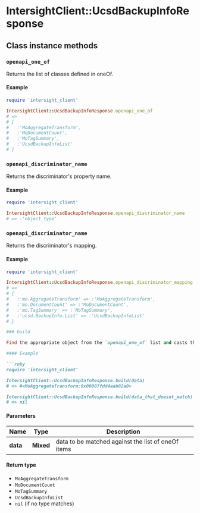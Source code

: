 # IntersightClient::UcsdBackupInfoResponse

## Class instance methods

### `openapi_one_of`

Returns the list of classes defined in oneOf.

#### Example

```ruby
require 'intersight_client'

IntersightClient::UcsdBackupInfoResponse.openapi_one_of
# =>
# [
#   :'MoAggregateTransform',
#   :'MoDocumentCount',
#   :'MoTagSummary',
#   :'UcsdBackupInfoList'
# ]
```

### `openapi_discriminator_name`

Returns the discriminator's property name.

#### Example

```ruby
require 'intersight_client'

IntersightClient::UcsdBackupInfoResponse.openapi_discriminator_name
# => :'object_type'
```

### `openapi_discriminator_name`

Returns the discriminator's mapping.

#### Example

```ruby
require 'intersight_client'

IntersightClient::UcsdBackupInfoResponse.openapi_discriminator_mapping
# =>
# {
#   :'mo.AggregateTransform' => :'MoAggregateTransform',
#   :'mo.DocumentCount' => :'MoDocumentCount',
#   :'mo.TagSummary' => :'MoTagSummary',
#   :'ucsd.BackupInfo.List' => :'UcsdBackupInfoList'
# }

### build

Find the appropriate object from the `openapi_one_of` list and casts the data into it.

#### Example

```ruby
require 'intersight_client'

IntersightClient::UcsdBackupInfoResponse.build(data)
# => #<MoAggregateTransform:0x00007fdd4aab02a0>

IntersightClient::UcsdBackupInfoResponse.build(data_that_doesnt_match)
# => nil
```

#### Parameters

| Name | Type | Description |
| ---- | ---- | ----------- |
| **data** | **Mixed** | data to be matched against the list of oneOf items |

#### Return type

- `MoAggregateTransform`
- `MoDocumentCount`
- `MoTagSummary`
- `UcsdBackupInfoList`
- `nil` (if no type matches)

